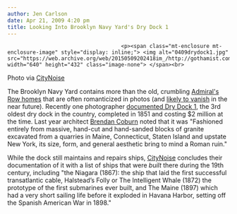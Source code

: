 ```yaml
---
author: Jen Carlson
date: Apr 21, 2009 4:20 pm
title: Looking Into Brooklyn Navy Yard's Dry Dock 1
---
```


	
										<p><span class="mt-enclosure mt-enclosure-image" style="display: inline;"> <img alt="0409drydock1.jpg" src="https://web.archive.org/web/20150509202418im_/http://gothamist.com/attachments/arts_jen/0409drydock1.jpg" width="640" height="432" class="image-none"> </span><br>
<span class="photo_caption">Photo via <a href="https://web.archive.org/web/20150509202418/http://citynoise.org/">CityNoise</a></span></p>

<p>The Brooklyn Navy Yard contains more than the old, crumbling <a href="https://web.archive.org/web/20150509202418/http://gothamist.com/2009/02/02/inside_admirals_row.php">Admiral&apos;s Row homes</a> that are often romanticized in photos (and <a href="https://web.archive.org/web/20150509202418/http://gothamist.com/2009/03/31/admirals_row_1.php">likely to vanish</a> in the near future). Recently one photographer <a href="https://web.archive.org/web/20150509202418/http://citynoise.org/article/9284">documented Dry Dock 1</a>, the 3rd oldest dry dock in the country, completed in 1851 and costing $2 million at the time. Last year architect <a href="https://web.archive.org/web/20150509202418/http://www.brownstoner.com/brownstoner/archives/2008/07/architects_diar.php">Brendan Coburn</a> noted that it was &quot;Fashioned entirely from massive, hand-cut and hand-sanded blocks of granite excavated from a quarries in Maine, Connecticut, Staten Island and upstate New York, its size, form, and general aesthetic bring to mind a Roman ruin.&quot;</p>

<p>While the dock still maintains and repairs ships, <a href="https://web.archive.org/web/20150509202418/http://citynoise.org/article/9284">CityNoise</a> concludes their documentation of it with a list of ships that were <em>built</em> there during the 19th century, including &quot;the Niagara (1867): the ship that laid the first successful transatlantic cable, Halstead&#x2019;s Folly or The Intelligent Whale (1872) the prototype of the first submarines ever built, and The Maine (1897) which had a very short sailing life before it exploded in Havana Harbor, setting off the Spanish American War in 1898.&quot;</p>					
										
									
				